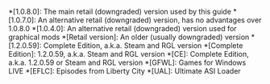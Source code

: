 *[1.0.8.0]: The main retail (downgraded) version used by this guide
*[1.0.7.0]: An alternative retail (downgraded) version, has no advantages over 1.0.8.0
*[1.0.4.0]: An alternative retail (downgraded) version used for graphical mods
*[Retail version]: An older (usually downgraded) version
*[1.2.0.59]: Complete Edition, a.k.a. Steam and RGL version
*[Complete Edition]: 1.2.0.59, a.k.a. Steam and RGL version
*[CE]: Complete Edition, a.k.a. 1.2.0.59 or Steam and RGL version
*[GFWL]: Games for Windows LIVE
*[EFLC]: Episodes from Liberty City
*[UAL]: Ultimate ASI Loader
